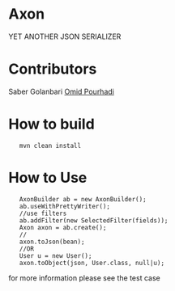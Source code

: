 Axon
====

YET ANOTHER JSON SERIALIZER

Contributors
===

Saber Golanbari
[Omid Pourhadi](http://omidbiz.com)


How to build
===

```
   mvn clean install
```

How to Use
===

```
   AxonBuilder ab = new AxonBuilder();
   ab.useWithPrettyWriter();
   //use filters
   ab.addFilter(new SelectedFilter(fields));
   Axon axon = ab.create();
   //
   axon.toJson(bean);
   //OR
   User u = new User();
   axon.toObject(json, User.class, null|u);
```

for more information please see the test case

